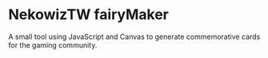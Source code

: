 # NekowizTW fairyMaker

A small tool using JavaScript and Canvas to generate commemorative cards for the gaming community.